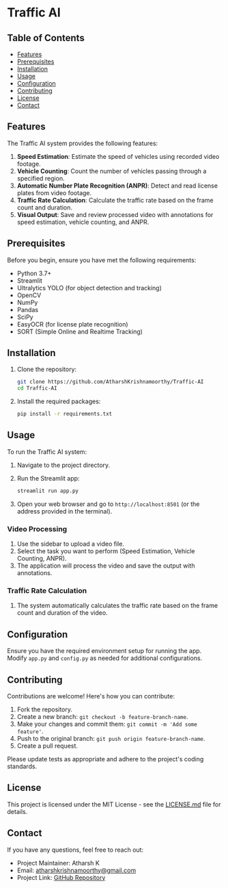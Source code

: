 # Traffic AI


## Table of Contents

- [Features](#features)
- [Prerequisites](#prerequisites)
- [Installation](#installation)
- [Usage](#usage)
- [Configuration](#configuration)
- [Contributing](#contributing)
- [License](#license)
- [Contact](#contact)

## Features

The Traffic AI system provides the following features:

1. **Speed Estimation**: Estimate the speed of vehicles using recorded video footage.
2. **Vehicle Counting**: Count the number of vehicles passing through a specified region.
3. **Automatic Number Plate Recognition (ANPR)**: Detect and read license plates from video footage.
4. **Traffic Rate Calculation**: Calculate the traffic rate based on the frame count and duration.
5. **Visual Output**: Save and review processed video with annotations for speed estimation, vehicle counting, and ANPR.

## Prerequisites

Before you begin, ensure you have met the following requirements:

- Python 3.7+
- Streamlit
- Ultralytics YOLO (for object detection and tracking)
- OpenCV
- NumPy
- Pandas
- SciPy
- EasyOCR (for license plate recognition)
- SORT (Simple Online and Realtime Tracking)

## Installation

1. Clone the repository:

    ```bash
    git clone https://github.com/AtharshKrishnamoorthy/Traffic-AI
    cd Traffic-AI
    ```

2. Install the required packages:

    ```bash
    pip install -r requirements.txt
    ```

## Usage

To run the Traffic AI system:

1. Navigate to the project directory.
2. Run the Streamlit app:

    ```bash
    streamlit run app.py
    ```

3. Open your web browser and go to `http://localhost:8501` (or the address provided in the terminal).

### Video Processing

1. Use the sidebar to upload a video file.
2. Select the task you want to perform (Speed Estimation, Vehicle Counting, ANPR).
3. The application will process the video and save the output with annotations.

### Traffic Rate Calculation

1. The system automatically calculates the traffic rate based on the frame count and duration of the video.

## Configuration

Ensure you have the required environment setup for running the app. Modify `app.py` and `config.py` as needed for additional configurations.

## Contributing

Contributions are welcome! Here's how you can contribute:

1. Fork the repository.
2. Create a new branch: `git checkout -b feature-branch-name`.
3. Make your changes and commit them: `git commit -m 'Add some feature'`.
4. Push to the original branch: `git push origin feature-branch-name`.
5. Create a pull request.

Please update tests as appropriate and adhere to the project's coding standards.

## License

This project is licensed under the MIT License - see the [LICENSE.md](LICENSE.md) file for details.

## Contact

If you have any questions, feel free to reach out:

- Project Maintainer: Atharsh K
- Email: atharshkrishnamoorthy@gmail.com
- Project Link: [GitHub Repository](https://github.com/AtharshKrishnamoorthy/Traffic-AI)
